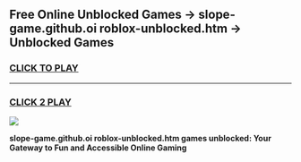 
## Free Online Unblocked Games → slope-game.github.oi roblox-unblocked.htm → Unblocked Games
<h3>
<a href="https://premium.freeplayer.one?title=slope-game.github.oi_roblox-unblocked.htm&ref=21F">CLICK TO PLAY</a></h3>
<hr>

<h3>
<a href="https://premium.freeplayer.one?title=slope-game.github.oi_roblox-unblocked.htm&ref=21F">CLICK 2 PLAY</a>
  
</h3>

<a href="https://premium.freeplayer.one?title=slope-game.github.oi_roblox-unblocked.htm&ref=21F/"><img src="https://clearcache.store/games.png"></a>


**slope-game.github.oi roblox-unblocked.htm games unblocked: Your Gateway to Fun and Accessible Online Gaming**

